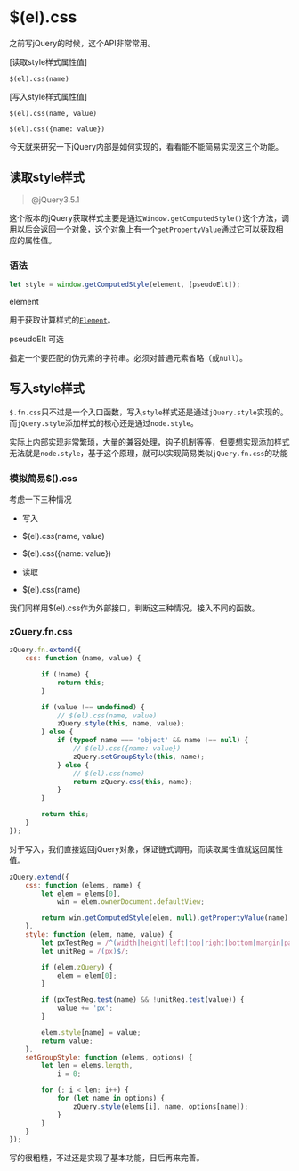# $(el).css

之前写jQuery的时候，这个API非常常用。

[读取style样式属性值]

`$(el).css(name)`

[写入style样式属性值]

`$(el).css(name, value)`

`$(el).css({name: value})`

今天就来研究一下jQuery内部是如何实现的，看看能不能简易实现这三个功能。



## 读取style样式

> @jQuery3.5.1

这个版本的jQuery获取样式主要是通过`Window.getComputedStyle()`这个方法，调用以后会返回一个对象，这个对象上有一个`getPropertyValue`通过它可以获取相应的属性值。



### 语法

```js
let style = window.getComputedStyle(element, [pseudoElt]);
```

element

 用于获取计算样式的[`Element`](https://developer.mozilla.org/zh-CN/docs/Web/API/Element)。

pseudoElt 可选

指定一个要匹配的伪元素的字符串。必须对普通元素省略（或`null`）。





## 写入style样式

`$.fn.css`只不过是一个入口函数，写入`style`样式还是通过`jQuery.style`实现的。而`jQuery.style`添加样式的核心还是通过`node.style`。

实际上内部实现非常繁琐，大量的兼容处理，钩子机制等等，但要想实现添加样式无法就是`node.style`，基于这个原理，就可以实现简易类似`jQuery.fn.css`的功能



### 模拟简易$().css

考虑一下三种情况

- 写入

- $(el).css(name, value)
- $(el).css({name: value})
- 读取
- $(el).css(name)

我们同样用$(el).css作为外部接口，判断这三种情况，接入不同的函数。

### zQuery.fn.css

```js
zQuery.fn.extend({
    css: function (name, value) {

        if (!name) {
            return this;
        }

        if (value !== undefined) {
            // $(el).css(name, value)
            zQuery.style(this, name, value);
        } else {
            if (typeof name === 'object' && name !== null) {
                // $(el).css({name: value})
                zQuery.setGroupStyle(this, name);
            } else {
                // $(el).css(name)
                return zQuery.css(this, name);
            }
        }

        return this;
	}
});
```

对于写入，我们直接返回jQuery对象，保证链式调用，而读取属性值就返回属性值。



```js
zQuery.extend({
    css: function (elems, name) {
        let elem = elems[0],
            win = elem.ownerDocument.defaultView;

        return win.getComputedStyle(elem, null).getPropertyValue(name);
    },
    style: function (elem, name, value) {
        let pxTestReg = /^(width|height|left|top|right|bottom|margin|padding|border|fontSize)(-top|left|bottom|right)?/;
        let unitReg = /(px)$/;

        if (elem.zQuery) {
            elem = elem[0];
        }

        if (pxTestReg.test(name) && !unitReg.test(value)) {
            value += 'px';
        }

        elem.style[name] = value;
        return value;
    },
    setGroupStyle: function (elems, options) {
        let len = elems.length,
            i = 0;

        for (; i < len; i++) {
            for (let name in options) {
                zQuery.style(elems[i], name, options[name]);
            }
        }
    }
});
```

写的很粗糙，不过还是实现了基本功能，日后再来完善。